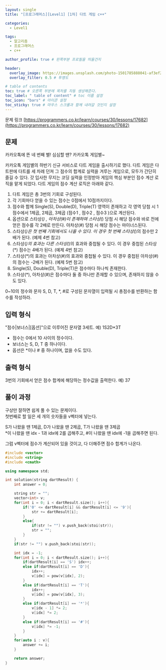 ```yaml
---
layout: single
title: "[프로그래머스][Level1] [1차] 다트 게임 c++"

categories:
  - Level1

tags:
  - 알고리즘
  - 프로그래머스
  - c++

author_profile: true # 왼쪽부분 프로필을 띄울건지

header:
  overlay_image: https://images.unsplash.com/photo-1501785888041-af3ef285b470?ixlib=rb-1.2.1&ixid=eyJhcHBfaWQiOjEyMDd9&auto=format&fit=crop&w=1350&q=80
  overlay_filter: 0.5 # 투명도

# table of contents
toc: true # 오른쪽 부분에 목차를 자동 생성해준다.
toc_label: " table of content" # toc 이름 설정
toc_icon: "bars" # 아이콘 설정
toc_sticky: true # 마우스 스크롤과 함께 내려갈 것인지 설정
---
```


문제 링크 [https://programmers.co.kr/learn/courses/30/lessons/17682](https://programmers.co.kr/learn/courses/30/lessons/17682)

## 문제

카카오톡에 뜬 네 번째 별! 심심할 땐? 카카오톡 게임별~

카카오톡 게임별의 하반기 신규 서비스로 다트 게임을 출시하기로 했다. 다트 게임은 다트판에 다트를 세 차례 던져 그 점수의 합계로 실력을 겨루는 게임으로, 모두가 간단히 즐길 수 있다.
갓 입사한 무지는 코딩 실력을 인정받아 게임의 핵심 부분인 점수 계산 로직을 맡게 되었다. 다트 게임의 점수 계산 로직은 아래와 같다.

1. 다트 게임은 총 3번의 기회로 구성된다.
1. 각 기회마다 얻을 수 있는 점수는 0점에서 10점까지이다.
1. 점수와 함께 Single(S), Double(D), Triple(T) 영역이 존재하고 각 영역 당첨 시 1점수에서 1제곱, 2제곱, 3제곱 (점수1 , 점수2 , 점수3 )으로 계산된다.
1. 옵션으로 스타상(_) , 아차상(#)이 존재하며 스타상(_) 당첨 시 해당 점수와 바로 전에 얻은 점수를 각 2배로 만든다. 아차상(#) 당첨 시 해당 점수는 마이너스된다.
1. 스타상(_)은 첫 번째 기회에서도 나올 수 있다. 이 경우 첫 번째 스타상(_)의 점수만 2배가 된다. (예제 4번 참고)
1. 스타상(_)의 효과는 다른 스타상(_)의 효과와 중첩될 수 있다. 이 경우 중첩된 스타상(\*) 점수는 4배가 된다. (예제 4번 참고)
1. 스타상(\*)의 효과는 아차상(#)의 효과와 중첩될 수 있다. 이 경우 중첩된 아차상(#)의 점수는 -2배가 된다. (예제 5번 참고)
1. Single(S), Double(D), Triple(T)은 점수마다 하나씩 존재한다.
1. 스타상(\*), 아차상(#)은 점수마다 둘 중 하나만 존재할 수 있으며, 존재하지 않을 수도 있다.

0~10의 정수와 문자 S, D, T, \*, #로 구성된 문자열이 입력될 시 총점수를 반환하는 함수를 작성하라.

## 입력 형식

"점수|보너스|[옵션]"으로 이루어진 문자열 3세트.
예) 1S2D\*3T

- 점수는 0에서 10 사이의 정수이다.
- 보너스는 S, D, T 중 하나이다.
- 옵선은 \*이나 # 중 하나이며, 없을 수도 있다.

## 출력 형식

3번의 기회에서 얻은 점수 합계에 해당하는 정수값을 출력한다.
예) 37

## 풀이 과정

구상만 잘하면 쉽게 풀 수 있는 문제이다.  
첫번째로 할 일은 세 개의 숫자들을 v벡터에 넣는다.

S가 나왔을 땐 1제곱, D가 나왔을 땐 2제곱, T가 나왔을 땐 3제곱  
\*이 나왔을 땐 idx - 1과 idx에 2를 곱해주고, #이 나왔을 땐 idx에 -1을 곱해주면 된다.

그럼 v벡터에 점수가 계산되어 있을 것이고, 다 더해주면 점수 합계가 나온다.

```c++
#include <vector>
#include <string>
#include <cmath>

using namespace std;

int solution(string dartResult) {
    int answer = 0;

    string str = "";
    vector<int> v;
    for(int i = 0; i < dartResult.size(); i++){
        if('0' <= dartResult[i] && dartResult[i] <= '9'){
            str += dartResult[i];
        }
        else{
            if(str != "") v.push_back(stoi(str));
            str = "";
        }
    }
    if(str != "") v.push_back(stoi(str));

    int idx = -1;
    for(int i = 0; i < dartResult.size(); i++){
        if(dartResult[i] == 'S') idx++;
        else if(dartResult[i] == 'D'){
            idx++;
            v[idx] = pow(v[idx], 2);
        }
        else if(dartResult[i] == 'T'){
            idx++;
            v[idx] = pow(v[idx], 3);
        }
        else if(dartResult[i] == '*'){
            v[idx - 1] *= 2;
            v[idx] *= 2;
        }
        else if(dartResult[i] == '#'){
            v[idx] *= -1;
        }
    }
    for(auto i : v){
        answer += i;
    }

    return answer;
}
```
